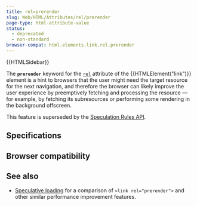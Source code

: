 ```yaml
---
title: rel=prerender
slug: Web/HTML/Attributes/rel/prerender
page-type: html-attribute-value
status:
  - deprecated
  - non-standard
browser-compat: html.elements.link.rel.prerender
---
```


{{HTMLSidebar}}

The **`prerender`** keyword for the [`rel`](/Web/HTML/Element/link#rel) attribute of the {{HTMLElement("link")}} element is a hint to browsers that the user might need the target resource for the next navigation, and therefore the browser can likely improve the user experience by preemptively fetching and processing the resource — for example, by fetching its subresources or performing some rendering in the background offscreen.

This feature is superseded by the [Speculation Rules API](/Web/API/Speculation_Rules_API).

## Specifications



## Browser compatibility



## See also

- [Speculative loading](/Web/Performance/Speculative_loading) for a comparison of `<link rel="prerender">` and other similar performance improvement features.
